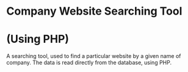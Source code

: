 # Company Website Searching Tool
# (Using PHP)
A searching tool, used to find a particular website by a given name of company. The data is read directly from the database, using PHP.
